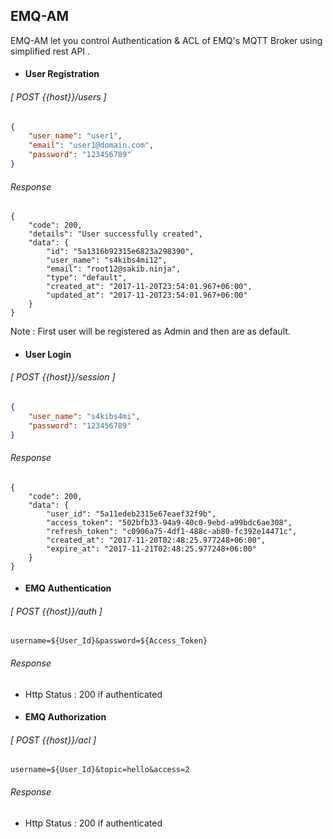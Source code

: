 ## EMQ-AM
EMQ-AM let you control Authentication & ACL of EMQ's MQTT Broker using simplified rest API
.

* #### User Registration

###### [ POST {{host}}/users ]
```json
{
	"user_name": "user1",
	"email": "user1@domain.com",
	"password": "123456789"
}
```
###### Response
```
{
    "code": 200,
    "details": "User successfully created",
    "data": {
        "id": "5a1316b92315e6823a298390",
        "user_name": "s4kibs4mi12",
        "email": "root12@sakib.ninja",
        "type": "default",
        "created_at": "2017-11-20T23:54:01.967+06:00",
        "updated_at": "2017-11-20T23:54:01.967+06:00"
    }
}
```
Note : First user will be registered as Admin and then are as default.

* #### User Login

###### [ POST {{host}}/session ]
```json
{
	"user_name": "s4kibs4mi",
	"password": "123456789"
}
```
###### Response
```
{
    "code": 200,
    "data": {
        "user_id": "5a11edeb2315e67eaef32f9b",
        "access_token": "502bfb33-94a9-40c0-9ebd-a99bdc6ae308",
        "refresh_token": "c0906a75-4df1-488c-ab80-fc392e14471c",
        "created_at": "2017-11-20T02:48:25.977248+06:00",
        "expire_at": "2017-11-21T02:48:25.977248+06:00"
    }
}
```

* #### EMQ Authentication

###### [ POST {{host}}/auth ]
```text
username=${User_Id}&password=${Access_Token}
```
###### Response
- Http Status : 200 if authenticated

* #### EMQ Authorization

###### [ POST {{host}}/acl ]
```text
username=${User_Id}&topic=hello&access=2
```
###### Response
- Http Status : 200 if authenticated
